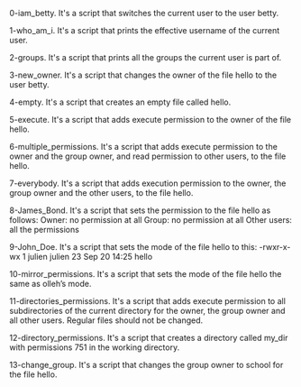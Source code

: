 0-iam_betty. It's a script that switches the current user to the user betty.

1-who_am_i. It's a script that prints the effective username of the current user.

2-groups. It's a script that prints all the groups the current user is part of.

3-new_owner. It's a script that changes the owner of the file hello to the user betty.

4-empty. It's a script that creates an empty file called hello.

5-execute. It's a script that adds execute permission to the owner of the file hello.

6-multiple_permissions. It's a script that adds execute permission to the owner and the group owner, and read permission to other users, to the file hello.

7-everybody. It's a script that adds execution permission to the owner, the group owner and the other users, to the file hello.

8-James_Bond. It's a script that sets the permission to the file hello as follows:
Owner: no permission at all
Group: no permission at all
Other users: all the permissions

9-John_Doe. It's a script that sets the mode of the file hello to this:
-rwxr-x-wx 1 julien julien 23 Sep 20 14:25 hello

10-mirror_permissions. It's a script that sets the mode of the file hello the same as olleh’s mode.

11-directories_permissions. It's a script that adds execute permission to all subdirectories of the current directory for the owner, the group owner and all other users. Regular files should not be changed.

12-directory_permissions. It's a script that creates a directory called my_dir with permissions 751 in the working directory.

13-change_group. It's a script that changes the group owner to school for the file hello.
